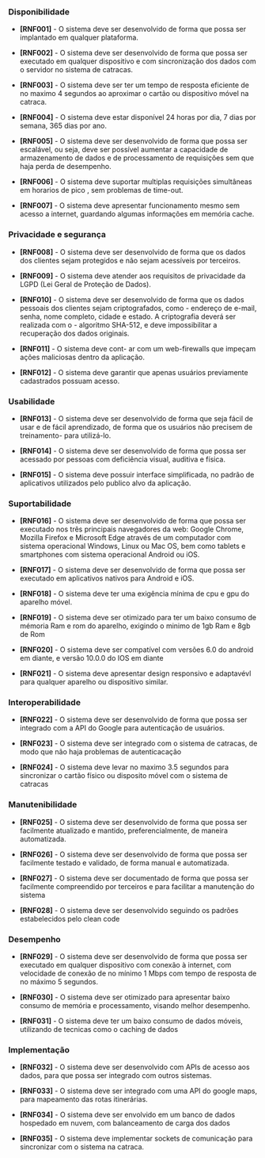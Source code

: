 ### Disponibilidade

- **[RNF001]** - O sistema deve ser desenvolvido de forma que possa ser implantado em qualquer plataforma.

- **[RNF002]** - O sistema deve ser desenvolvido de forma que possa ser executado em qualquer dispositivo e com sincronização dos dados com o servidor no sistema de catracas.

- **[RNF003]** - O sistema deve ser ter um tempo de resposta eficiente de no maximo 4 segundos ao aproximar o cartão ou dispositivo móvel na catraca.

- **[RNF004]** - O sistema deve estar disponível 24 horas por dia, 7 dias por semana, 365 dias por ano.

- **[RNF005]** - O sistema deve ser desenvolvido de forma que possa ser escalável, ou seja, deve ser possível aumentar a capacidade de armazenamento de dados e de processamento de requisições sem que haja perda de desempenho.

- **[RNF006]** - O sistema deve suportar multiplas requisições simultâneas em horarios de pico , sem problemas de time-out.

- **[RNF007]** - O sistema deve apresentar funcionamento mesmo sem acesso a internet, guardando algumas informações em memória cache.

### Privacidade e segurança
- **[RNF008]** - O sistema deve ser desenvolvido de forma que os dados dos clientes sejam protegidos e não sejam acessíveis por terceiros.

- **[RNF009]** - O sistema deve atender aos requisitos de privacidade da LGPD (Lei Geral de Proteção de Dados).

- **[RNF010]** - O sistema deve ser desenvolvido de forma que os dados pessoais dos clientes sejam criptografados, como - endereço de e-mail, senha, nome completo, cidade e estado. A criptografia deverá ser realizada com o - algoritmo SHA-512, e deve impossibilitar a recuperação dos dados originais.

- **[RNF011]** - O sistema deve cont- ar com um web-firewalls que impeçam ações maliciosas dentro da aplicação.

- **[RNF012]** - O sistema deve garantir que apenas usuários previamente cadastrados possuam acesso.

### Usabilidade
- **[RNF013]** - O sistema deve ser desenvolvido de forma que seja fácil de usar e de fácil aprendizado, de forma que os usuários não precisem de treinamento-  para utilizá-lo.

- **[RNF014]** - O sistema deve ser desenvolvido de forma que possa ser acessado por pessoas com deficiência visual, auditiva e física.

- **[RNF015]** - O sistema deve possuir interface simplificada, no padrão de aplicativos utilizados pelo publico alvo da aplicação.

### Suportabilidade
- **[RNF016]** - O sistema deve ser desenvolvido de forma que possa ser executado nos três principais navegadores da web: Google Chrome, Mozilla Firefox e Microsoft Edge através de um computador com sistema operacional Windows, Linux ou Mac OS, bem como tablets e smartphones com sistema operacional Android ou iOS.

- **[RNF017]** - O sistema deve ser desenvolvido de forma que possa ser executado em aplicativos nativos para Android e iOS.

- **[RNF018]** - O sistema deve ter uma exigência mínima de cpu e gpu do aparelho móvel.

- **[RNF019]** - O sistema deve ser otimizado para ter um baixo consumo de mémoria Ram e rom do aparelho, exigindo o minimo de 1gb Ram e 8gb de Rom

- **[RNF020]** - O sistema deve ser compatível com versões 6.0 do android em diante, e versão 10.0.0 do IOS em diante

- **[RNF021]** - O sistema deve apresentar design responsivo e adaptavévl para qualquer aparelho ou dispositivo similar.

### Interoperabilidade
- **[RNF022]** - O sistema deve ser desenvolvido de forma que possa ser integrado com a API do Google para autenticação de usuários.

- **[RNF023]** - O sistema deve ser integrado com o sistema de catracas, de modo que não haja problemas de autenticacação

- **[RNF024]** - O sistema deve levar no maximo 3.5 segundos para sincronizar o cartão físico ou disposito móvel com o sistema de catracas

### Manutenibilidade
- **[RNF025]** - O sistema deve ser desenvolvido de forma que possa ser facilmente atualizado e mantido, preferencialmente, de maneira automatizada.

- **[RNF026]** - O sistema deve ser desenvolvido de forma que possa ser facilmente testado e validado, de forma manual e automatizada.

- **[RNF027]** - O sistema deve ser documentado de forma que possa ser facilmente compreendido por terceiros e para facilitar a manutenção do sistema

- **[RNF028]** - O sistema deve ser desenvolvido seguindo os padrões estabelecidos pelo clean code

### Desempenho
- **[RNF029]** - O sistema deve ser desenvolvido de forma que possa ser executado em qualquer dispositivo com conexão à internet, com velocidade de conexão de no mínimo 1 Mbps com tempo de resposta de no máximo 5 segundos.

- **[RNF030]** - O sistema deve ser otimizado para apresentar baixo consumo de memória e processamento, visando melhor desempenho.

- **[RNF031]** - O sistema deve ter um baixo consumo de dados móveis, utilizando de tecnicas como o caching de dados

### Implementação
- **[RNF032]** - O sistema deve ser desenvolvido com APIs de acesso aos dados, para que possa ser integrado com outros sistemas.

- **[RNF033]** - O sistema deve ser integrado com uma API do google maps, para mapeamento das rotas itinerárias.

- **[RNF034]** - O sistema deve ser envolvido em um banco de dados hospedado em nuvem, com balanceamento de carga dos dados

- **[RNF035]** - O sistema deve implementar sockets de comunicação para sincronizar com o sistema na catraca.
